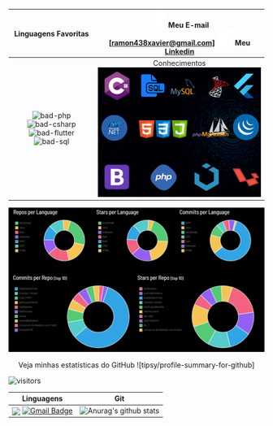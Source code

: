 | Linguagens Favoritas |![email-icon][] Meu E-mail [ramon438xavier@gmail.com] ![linkedin-icon][] Meu [Linkedin][]
| :---: | :---:
| ![bad-php][] ![bad-csharp] ![bad-flutter][] ![bad-sql] | Conhecimentos ![banner][]

![stats][]
<center> Veja minhas estatísticas do GitHub ![tipsy/profile-summary-for-github] </center>

![visitors](https://visitor-badge.glitch.me/badge?page_id=RamonXavier/RamonXavier)

| Linguagens | Git
| :---: | :---:
| <img align="center" src="https://github-readme-stats.vercel.app/api/top-langs/?username=RamonXavier&layout=compact&theme=dracula"> <a href="mailto:muttiyuri@gmail.com" target="blank"><img alt="Gmail Badge" src="https://img.shields.io/badge/-ramon438xavier@gmail.com-563D7C?style=flat-square&logo=Gmail&logoColor=white&link=mailto:ramon438xavier@gmail.com"/></a> | ![Anurag's github stats](https://github-readme-stats.vercel.app/api?username=RamonXavier&show_icons=true&theme=radical)

[pic]: https://avatars2.githubusercontent.com/u/36519478?s=460&v=4
[email-icon]: https://github.com/RamonXavier/RamonXavier/blob/main/docs/mail-32.png?raw=true
[israellaguan@gmail.com]: mailto:israellaguan@gmail.com
[linkedin-icon]: https://github.com/RamonXavier/RamonXavier/blob/main/docs/linkedin-3-32%20(1).png?raw=true
[Linkedin]: https://www.linkedin.com/in/ramonxavier
[github-icon]: https://img.icons8.com/color/48/000000/github--v1.png
[GitHub]: https://github.com/RamonXavier
[bad-flutter]: https://img.shields.io/badge/FLUTTER-Intermedi%C3%A1rio-ligthblue?&style=for-the-badge&logo=flutter
[bad-sql]: https://img.shields.io/badge/SQL-Avan%C3%A7ado-yellow?&style=for-the-badge&logo=mysql
[bad-php]: https://img.shields.io/badge/PHP-M%C3%A9dio%20Avan%C3%A7ado-blue?&style=for-the-badge&logo=php
[bad-csharp]: https://img.shields.io/badge/C%23-Intermedi%C3%A1rio-red?style=for-the-badge&logo=c-sharp
[banner]: https://github.com/RamonXavier/RamonXavier/blob/main/docs/banner2.png?raw=true
[stats]: https://github.com/RamonXavier/RamonXavier/blob/main/docs/dash.png?raw=true
[tipsy/profile-summary-for-github]: https://profile-summary-for-github.com/user/RamonXavier
